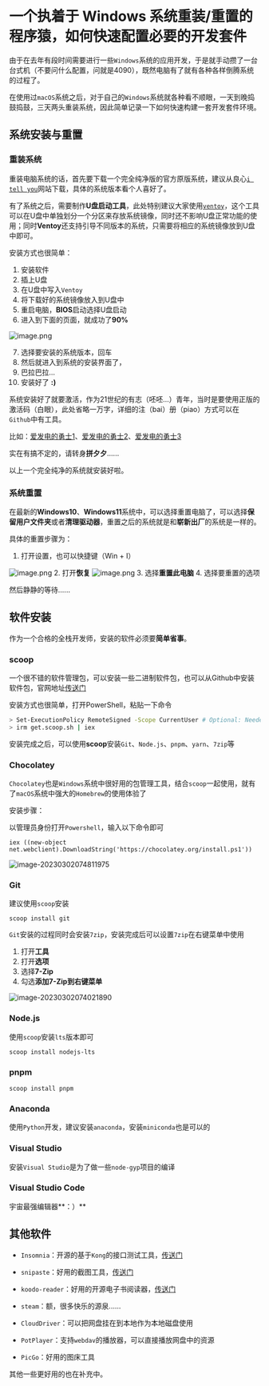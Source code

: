 # 一个执着于 Windows 系统重装/重置的程序猿，如何快速配置必要的开发套件

由于在去年有段时间需要进行一些`Windows`系统的应用开发，于是就手动攒了一台台式机（不要问什么配置，问就是4090），既然电脑有了就有各种各样倒腾系统的过程了。

在使用过`macOS`系统之后，对于自己的`Windows`系统就各种看不顺眼，一天到晚捣鼓捣鼓，三天两头重装系统，因此简单记录一下如何快速构建一套开发套件环境。

## 系统安装与重置

### 重装系统

重装电脑系统的话，首先要下载一个完全纯净版的官方原版系统，建议从良心[`i tell you`](https://next.itellyou.cn/)网站下载，具体的系统版本看个人喜好了。

有了系统之后，需要制作**U盘启动工具**，此处特别建议大家使用[`ventoy`](https://www.ventoy.net/cn/)，这个工具可以在U盘中单独划分一个分区来存放系统镜像，同时还不影响U盘正常功能的使用；同时**Ventoy**还支持引导不同版本的系统，只需要将相应的系统镜像放到U盘中即可。

安装方式也很简单：
1. 安装软件
2. 插上U盘
3. 在U盘中写入`Ventoy`
4. 将下载好的系统镜像放入到U盘中
5. 重启电脑，**BIOS**启动选择U盘启动
6. 进入到下面的页面，就成功了**90%**

![image.png](https://img.pongj.com/f357a49c29b740889d3ebd74ac01bd05~tplv-k3u1fbpfcp-watermark.image)

7. 选择要安装的系统版本，回车
8. 然后就进入到系统的安装界面了，
9. 巴拉巴拉...
10. 安装好了 **:)**

系统安装好了就要激活，作为21世纪的有志（呸呸...）青年，当时是要使用正版的激活码（白眼），此处省略一万字，详细的注（bai）册（piao）方式可以在`Github`中有工具。

比如：[爱发电的勇士1](https://github.com/zbezj/HEU_KMS_Activator)、[爱发电的勇士2](https://github.com/netnr/kms)、[爱发电的勇士3](https://github.com/dylanbai8/kmspro)

实在有搞不定的，请转身**拼夕夕**......

以上一个完全纯净的系统就安装好啦。

### 系统重置

在最新的**Windows10**、**Windows11**系统中，可以选择重置电脑了，可以选择**保留用户文件夹**或者**清理驱动器**，重置之后的系统就是和**崭新出厂**的系统是一样的。

具体的重置步骤为：

1. 打开设置，也可以快捷键（Win + I）

![image.png](https://img.pongj.com/1a4004f2833d4087890a9fe91eefe07f~tplv-k3u1fbpfcp-watermark.image)
2. 打开**恢复**
![image.png](https://img.pongj.com/352bdc0a4c1a49ca8ec1ad6d92a83dfd~tplv-k3u1fbpfcp-watermark.image)
3. 选择**重置此电脑**
4. 选择要重置的选项

然后静静的等待......

## 软件安装

作为一个合格的全栈开发师，安装的软件必须要**简单省事**。

### scoop

一个很不错的软件管理包，可以安装一些二进制软件包，也可以从Github中安装软件包，官网地址[传送门](https://scoop.sh/)

安装方式也很简单，打开PowerShell，粘贴一下命令

```bash
> Set-ExecutionPolicy RemoteSigned -Scope CurrentUser # Optional: Needed to run a remote script the first time
> irm get.scoop.sh | iex
```

安装完成之后，可以使用**scoop**安装`Git`、`Node.js`、`pnpm`、`yarn`、`7zip`等

### Chocolatey

`Chocolatey`也是`Windows`系统中很好用的包管理工具，结合`scoop`一起使用，就有了`macOS`系统中强大的`Homebrew`的使用体验了

安装步骤：

以管理员身份打开`Powershell`，输入以下命令即可

```
iex ((new-object net.webclient).DownloadString('https://chocolatey.org/install.ps1'))
```

![image-20230302074811975](https://img.pongj.com/image-20230302074811975.png)

### Git

建议使用`scoop`安装

```
scoop install git
```

`Git`安装的过程同时会安装`7zip`，安装完成后可以设置`7zip`在右键菜单中使用

1. 打开**工具**
2. 打开**选项**
3. 选择**7-Zip**
4. 勾选**添加7-Zip到右键菜单**

![image-20230302074021890](https://img.pongj.com/image-20230302074021890.png)

### Node.js

使用`scoop`安装`lts`版本即可

```
scoop install nodejs-lts
```

### pnpm

```
scoop install pnpm
```

### Anaconda

使用`Python`开发，建议安装`anaconda`，安装`miniconda`也是可以的

### Visual Studio

安装`Visual Studio`是为了做一些`node-gyp`项目的编译

### Visual Studio Code

宇宙最强编辑器**：）**

## 其他软件

- `Insomnia`：开源的基于`Kong`的接口测试工具，[传送门](https://github.com/Kong/insomnia)
- `snipaste`：好用的截图工具，[传送门](https://www.snipaste.com/)
- `koodo-reader`：好用的开源电子书阅读器，[传送门](https://github.com/troyeguo/koodo-reader)
- `steam`：额，很多快乐的源泉......

- `CloudDriver`：可以把网盘挂在到本地作为本地磁盘使用
- `PotPlayer`：支持`webdav`的播放器，可以直接播放网盘中的资源
- `PicGo`：好用的图床工具

其他一些更好用的也在补充中。
